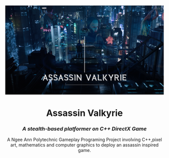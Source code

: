 <p align="center">
  <a href="https://getbootstrap.com/">
      <img src="https://github.com/ooawagaeri/AssassinValkyrie/blob/main/README%20Resources/Poster.png?raw=true">
  </a>
</p>
<h1 align="center">Assassin Valkyrie</h1>
<h3 align="center"><i>A stealth-based platformer on C++ DirectX Game</i></h3>
<p align="center">
A Ngee Ann Polytechnic Gameplay Programing Project involving C++,pixel art, mathematics and  computer graphics to deploy an assassin inspired game.

